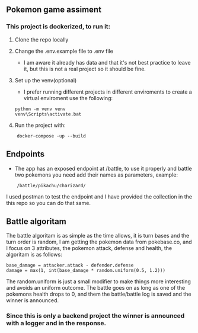 ## Pokemon game assiment

### This project is dockerized, to run it:

1. Clone the repo locally
2. Change the .env.example file to .env file
    - I am aware it already has data and that it's not best practice to leave it, but this is not a real project so it should be fine.

3. Set up the venv(optional)

    - I prefer running different projects in different enviroments to create a virtual enviroment use the following:

    ```
    python -m venv venv
    venv\Scripts\activate.bat
    ```
    

4. Run the project with:

```
    docker-compose -up --build
```

## Endpoints

- The app has an exposed endpoint at /battle, to use it properly and battle two pokemons you need add their names as parameters, example:

```
    /battle/pikachu/charizard/
```

I used postman to test the endpoint and I have provided the collection in the this repo so you can do that same.

## Battle algoritam

The battle algoritam is as simple as the time allows, it is turn bases and the turn order is random,
I am getting the pokemon data from pokebase.co, and I focus on 3 attributes, 
the pokemon attack, defense and health, the algoritam is as follows:

 ```
 base_damage = attacker.attack - defender.defense
 damage = max(1, int(base_damage * random.uniform(0.5, 1.2)))
 ```

The random.uniform is just a small modifier to make things more interesting and avoids an uniform outcome. 
The battle goes on as long as one of the pokemons health drops to 0, and them the battle/battle log is saved and the winner is announced. 

### Since this is only a backend project the winner is announced with a logger and in the response.